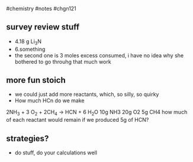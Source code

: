 #chemistry #notes #chgn121

## survey review stuff
- 4.18 g Li<sub>3</sub>N 
- 6.something
- the second one is 3 moles excess consumed, i have no idea why she bothered to go throuhg that much work


## more fun stoich
- we could just add more reactants, which, so silly, so quirky
- How much HCn do we make

2NH<sub>3</sub> + 3 O<sub>2</sub> + 2CH<sub>4</sub> -> HCN + 6 H<sub>2</sub>O
10g NH3
20g O2
5g CH4
how much of each reactant would remain if we produced 5g of HCN?

## strategies?
- do stuff, do your calculations well